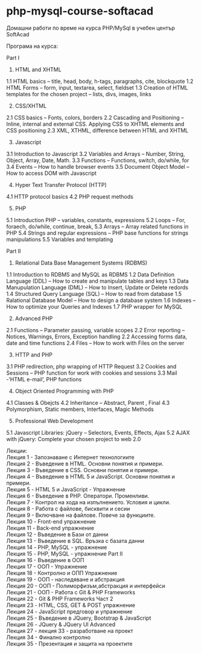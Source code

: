 # php-mysql-course-softacad
Домашни работи по време на курса PHP/MySql в учебен център SoftAcad

Програма на курса:

Part I

1. HTML and XHTML

1.1 HTML basics – title, head, body, h-tags, paragraphs, cite, blockquote
1.2 HTML Forms – form, input, textarea, select, fieldset
1.3 Creation of HTML templates for the chosen project – lists, divs, images, links

2. CSS/XHTML

2.1 CSS basics – Fonts, colors, borders
2.2 Cascading and Positioning – Inline, internal and external CSS. Applying CSS to XHTML elements and CSS positioning
2.3 XML, XTHML, difference between HTML and XHTML

3. Javascript

3.1 Introduction to Javascript
3.2 Variables and Arrays – Number, String, Object, Array, Date, Math.
3.3 Functions – Functions, switch, do/while, for
3.4 Events – How to handle browser events
3.5 Document Object Model – How to access DOM with Javascript

4. Hyper Text Transfer Protocol (HTTP)

4.1 HTTP protocol basics
4.2 PHP request methods

5. PHP

5.1 Introduction PHP – variables, constants, expressions
5.2 Loops – For, foraech, do/while, continue, break,
5.3 Arrays – Array related functions in PHP
5.4 Strings and regular expressions – PHP base functions for strings manipulations
5.5 Variables and templating

Part II

1. Relational Data Base Management Systems (RDBMS)

1.1 Introduction to RDBMS and MySQL as RDBMS
1.2 Data Definition Language (DDL) – How to create and manipulate tables and keys
1.3 Data Manupulation Language (DML) – How to Insert, Update or Delete redords
1.4 Structured Query Language (SQL) – How to read from database
1.5 Ralational Database Model – How to design a database system
1.6 Indexes – How to optimize your Queries and Indexes
1.7 PHP wrapper for MySQL

2. Advanced PHP

2.1 Functions – Parameter passing, variable scopes
2.2 Error reporting – Notices, Warnings, Errors, Exception handling
2.2 Accessing forms data, date and time functions
2.4 Files – How to work with Files on the server

3. HTTP and PHP

3.1 PHP redirection, php wrapping of HTTP Request
3.2 Cookies and Sessions – PHP function for work with cookies and sessions
3.3 Mail -’HTML e-mail’, PHP functions

4. Object Oriented Programming with PHP

4.1 Classes & Obejcts
4.2 Inheritance – Abstract, Parent , Final
4.3 Polymorphism, Static members, Interfaces, Magic Methods

5. Professional Web Development

5.1 Javascript Libraries: jQuery – Selectors, Events, Effects, Ajax
5.2 AJAX with jQuery: Complete your chosen project to web 2.0


Лекции: <br/>
Лекция 1 - Запознаване с Интернет технологиите <br/>
Лекция 2 - Въведение в HTML. Основни понятия и примери. <br/>
Лекция 3 - Въведение в CSS. Основни понятия и примери. <br/>
Лекция 4 - Въведение в HTML 5 и JavaScript. Основни понятия и примери. <br/>
Лекция 5 - HTML 5 и JavaScript - Упражнение <br/>
Лекция 6 - Въведение в PHP. Оператори. Променливи. <br/>
Лекция 7 - Контрол на хода на изпълнението. Условия и цикли. <br/>
Лекция 8 - Работа с файлове, бисквити и сесии <br/>
Лекция 9 - Включване на файлове. Повече за функциите. <br/>
Лекция 10 - Front-end упражнение <br/>
Лекция 11 - Back-end упражнение <br/>
Лекция 12 - Въведение в Бази от данни <br/>
Лекция 13 - Въведение в SQL. Връзка с базата данни <br/>
Лекция 14 - PHP, MySQL - упражнение <br/>
Лекция 15 - PHP, MySQL - упражнение Part II <br/>
Лекция 16 - Въведение в ООП <br/>
Лекция 17 - ООП - Упражнение <br/>
Лекция 18 - Контролно и ОПП Упражнение <br/>
Лекция 19 - ООП - наследяване и абстракция <br/>
Лекция 20 - ООП - Полиморфизъм,абстракция и интерфейси  <br/>
Лекция 21 - ООП - Работа с Git & PHP Frameworks <br/>
Лекция 22 - Git & PHP Frameworks Част 2  <br/>
Лекция 23 - HTML, CSS, GET & POST упражнение <br/>
Лекция 24 - JavaScript предговор и упражнение  <br/>
Лекция 25 - Въведение в JQuery, Bootstrap & JavaScript  <br/>
Лекция 26 - JQuery & JQuery UI Advanced  <br/>
Лекция 27 - лекция 33 - разработване на проект  <br/>
Лекция 34 - Финално контролно  <br/>
Лекция 35 - Презентация и защита на проектите
